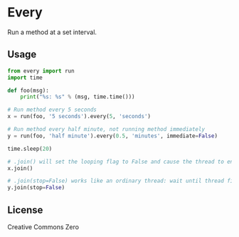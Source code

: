 # Every

Run a method at a set interval.

## Usage

```python
from every import run
import time

def foo(msg):
    print("%s: %s" % (msg, time.time()))

# Run method every 5 seconds
x = run(foo, '5 seconds').every(5, 'seconds')

# Run method every half minute, not running method immediately
y = run(foo, 'half minute').every(0.5, 'minutes', immediate=False)

time.sleep(20)

# .join() will set the looping flag to False and cause the thread to end
x.join()

# .join(stop=False) works like an ordinary thread: wait until thread finishes, then end
y.join(stop=False)
```

## License

Creative Commons Zero
